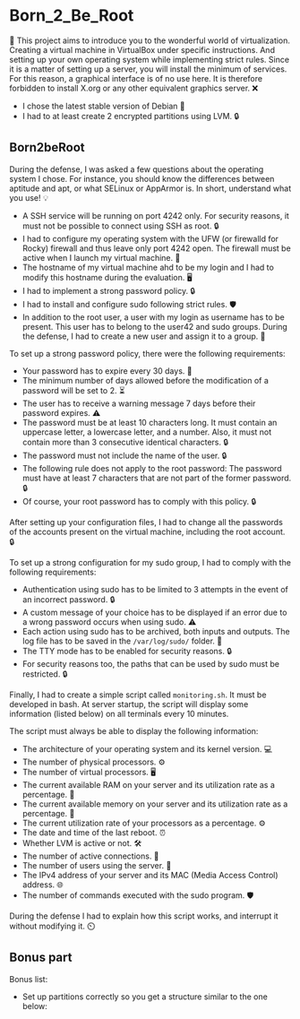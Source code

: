 # Born_2_Be_Root

🚀 This project aims to introduce you to the wonderful world of virtualization. 
Creating a virtual machine in VirtualBox under specific instructions. And setting up your own operating system while implementing strict rules.
Since it is a matter of setting up a server, you will install the minimum of services. For this reason, a graphical interface is of no use here. It is therefore forbidden to install X.org or any other equivalent graphics server. ❌

- I chose the latest stable version of Debian 🐧
- I had to at least create 2 encrypted partitions using LVM. 🔒

## Born2beRoot

During the defense, I was asked a few questions about the operating system I chose. For instance, you should know the differences between aptitude and apt, or what SELinux or AppArmor is. In short, understand what you use! 💡

- A SSH service will be running on port 4242 only. For security reasons, it must not be possible to connect using SSH as root. 🔒
- I had to configure my operating system with the UFW (or firewalld for Rocky) firewall and thus leave only port 4242 open. The firewall must be active when I launch my virtual machine. 🧯
- The hostname of my virtual machine ahd to be my login and I had to modify this hostname during the evaluation. 🖥️
- I had to implement a strong password policy. 🔒
- I had to install and configure sudo following strict rules. 🛡️
- In addition to the root user, a user with my login as username has to be present. This user has to belong to the user42 and sudo groups. During the defense, I had to create a new user and assign it to a group. 👥

To set up a strong password policy, there were the following requirements:

- Your password has to expire every 30 days. 🔄
- The minimum number of days allowed before the modification of a password will be set to 2. ⏳
- The user has to receive a warning message 7 days before their password expires. ⚠️
- The password must be at least 10 characters long. It must contain an uppercase letter, a lowercase letter, and a number. Also, it must not contain more than 3 consecutive identical characters. 🔒
- The password must not include the name of the user. 🔒
- The following rule does not apply to the root password: The password must have at least 7 characters that are not part of the former password. 🔒
- Of course, your root password has to comply with this policy. 🔒

After setting up your configuration files, I had to change all the passwords of the accounts present on the virtual machine, including the root account. 🔒

To set up a strong configuration for my sudo group, I had to comply with the following requirements:

- Authentication using sudo has to be limited to 3 attempts in the event of an incorrect password. 🔒
- A custom message of your choice has to be displayed if an error due to a wrong password occurs when using sudo. ⚠️
- Each action using sudo has to be archived, both inputs and outputs. The log file has to be saved in the `/var/log/sudo/` folder. 📜
- The TTY mode has to be enabled for security reasons. 🔒
- For security reasons too, the paths that can be used by sudo must be restricted. 🔒

Finally, I had to create a simple script called `monitoring.sh`. It must be developed in bash. 
At server startup, the script will display some information (listed below) on all terminals every 10 minutes.

The script must always be able to display the following information:

- The architecture of your operating system and its kernel version. 💻
- The number of physical processors. ⚙️
- The number of virtual processors. 🖥️
- The current available RAM on your server and its utilization rate as a percentage. 💾
- The current available memory on your server and its utilization rate as a percentage. 🧠
- The current utilization rate of your processors as a percentage. ⚙️
- The date and time of the last reboot. ⏰
- Whether LVM is active or not. 🛠️
- The number of active connections. 🔗
- The number of users using the server. 👥
- The IPv4 address of your server and its MAC (Media Access Control) address. 🌐
- The number of commands executed with the sudo program. 🛡️

During the defense I had to explain how this script works, and interrupt it without modifying it. ⏲️

## Bonus part

Bonus list:

- Set up partitions correctly so you get a structure similar to the one below:
